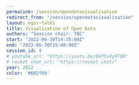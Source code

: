 ```yaml
---
permalink: /session/opendatavisualisation
redirect_from: "/session/opendatavisualisation"
layout: egsr-talks
title: Visualisation of Open Data 
authors: "Session chair: TBC"
start: "2022-06-30T14:35:00Z"
end: "2022-06-30T15:40:00Z"
session_id: 4
# youtube_url: "https://youtu.be/QkP5u4yXTQA"
# rocket_chat_url: "https://rocket.chat/"
year: 2022
color: '#602f6b'
---
```

